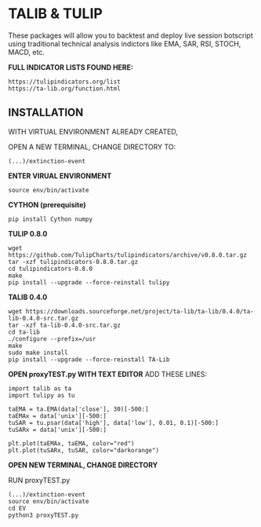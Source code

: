 
TALIB & TULIP
====================

These packages will allow you to backtest and deploy live session botscript using traditional technical analysis indictors like EMA, SAR, RSI, STOCH, MACD, etc.

**FULL INDICATOR LISTS FOUND HERE:**
        
    https://tulipindicators.org/list
    https://ta-lib.org/function.html


INSTALLATION
---------------------


WITH VIRTUAL ENVIRONMENT ALREADY CREATED,

OPEN A NEW TERMINAL, CHANGE DIRECTORY TO:

    (...)/extinction-event

**ENTER VIRUAL ENVIRONMENT**

    source env/bin/activate

**CYTHON (prerequisite)**

    pip install Cython numpy 

**TULIP 0.8.0**

    wget https://github.com/TulipCharts/tulipindicators/archive/v0.8.0.tar.gz
    tar -xzf tulipindicators-0.8.0.tar.gz
    cd tulipindicators-0.8.0
    make 
    pip install --upgrade --force-reinstall tulipy

**TALIB 0.4.0**

    wget https://downloads.sourceforge.net/project/ta-lib/ta-lib/0.4.0/ta-lib-0.4.0-src.tar.gz
    tar -xzf ta-lib-0.4.0-src.tar.gz
    cd ta-lib
    ./configure --prefix=/usr
    make
    sudo make install
    pip install --upgrade --force-reinstall TA-Lib
    
**OPEN proxyTEST.py WITH TEXT EDITOR**
ADD THESE LINES:

    import talib as ta
    import tulipy as tu

    taEMA = ta.EMA(data['close'], 30)[-500:]
    taEMAx = data['unix'][-500:]
    tuSAR = tu.psar(data['high'], data['low'], 0.01, 0.1)[-500:]
    tuSARx = data['unix'][-500:]    

    plt.plot(taEMAx, taEMA, color="red")
    plt.plot(tuSARx, tuSAR, color="darkorange")     
    
**OPEN NEW TERMINAL, CHANGE DIRECTORY**

RUN proxyTEST.py

    (...)/extinction-event
    source env/bin/activate
    cd EV
    python3 proxyTEST.py
